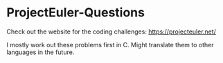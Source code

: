 # ProjectEuler-Questions

Check out the website for the coding challenges:
https://projecteuler.net/

I mostly work out these problems first in C.
Might translate them to other languages in the future.
